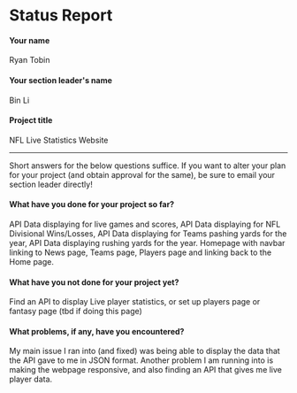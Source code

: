 # Status Report

#### Your name

Ryan Tobin

#### Your section leader's name

Bin Li

#### Project title

NFL Live Statistics Website 

***

Short answers for the below questions suffice. If you want to alter your plan for your project (and obtain approval for the same), be sure to email your section leader directly!

#### What have you done for your project so far?

API Data displaying for live games and scores, API Data displaying for NFL Divisional Wins/Losses, API Data displaying for Teams pashing yards for the year, API Data displaying rushing yards for the year. Homepage with navbar linking to News page, Teams page, Players page and linking back to the Home page. 

#### What have you not done for your project yet?

Find an API to display Live player statistics, or set up players page or fantasy page (tbd if doing this page)

#### What problems, if any, have you encountered?

My main issue I ran into (and fixed) was being able to display the data that the API gave to me in JSON format. Another problem I am running into is making the webpage responsive, and also finding an API that gives me live player data. 
